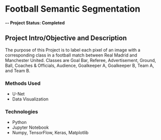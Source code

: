 # Football Semantic Segmentation

#### -- Project Status: Completed

## Project Intro/Objective and Description
The purpose of this Project is to label each pixel of an image with a corresponding class in a football match between Real Madrid and Manchester United. Classes are Goal Bar, Referee, Advertisement, Ground, Ball, Coaches & Officials, Audience, Goalkeeper A, Goalkeeper B, Team A, and Team B.

### Methods Used
* U-Net
* Data Visualization

### Technologies
* Python
* Jupyter Notebook
* Numpy, TensorFlow, Keras, Matplotlib
